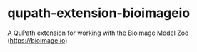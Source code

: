 # qupath-extension-bioimageio
A QuPath extension for working with the Bioimage Model Zoo (https://bioimage.io)
